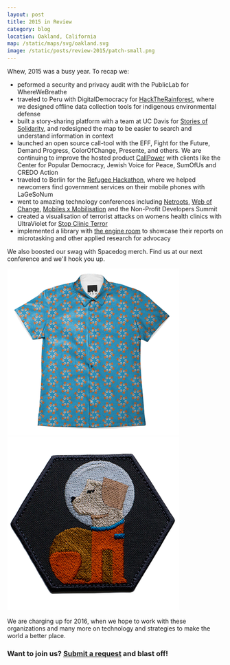 ```yaml
---
layout: post
title: 2015 in Review
category: blog
location: Oakland, California
map: /static/maps/svg/oakland.svg
image: /static/posts/review-2015/patch-small.png
---
```


Whew, 2015 was a busy year. To recap we:

* peformed a security and privacy audit with the PublicLab for WhereWeBreathe
* traveled to Peru with DigitalDemocracy for [HackTheRainforest](/mission/hacktherainforest/), where we designed offline data collection tools for indigenous environmental defense
* built a story-sharing platform with a team at UC Davis for [Stories of Solidarity](/mission/stories-of-solidarity/), and redesigned the map to be easier to search and understand information in context  
* launched an open source call-tool with the EFF, Fight for the Future, Demand Progress, ColorOfChange, Presente, and others. We are continuing to improve the hosted product [CallPower](/mission/callpower/) with clients like the Center for Popular Democracy, Jewish Voice for Peace, SumOfUs and CREDO Action
* traveled to Berlin for the [Refugee Hackathon](/mission/refugee-hackathon/), where we helped newcomers find government services on their mobile phones with LaGeSoNum
* went to amazing technology conferences including [Netroots](/posts/netroots/), [Web of Change](/posts/webofchange/), [Mobiles x Mobilisation](/posts/mobilesxmobilisation/) and the Non-Profit Developers Summit
* created a visualisation of terrorist attacks on womens health clinics with UltraViolet for [Stop Clinic Terror](/mission/stop-clinic-terror)
* implemented a library with [the engine room](/mission/engine-room-library/) to showcase their reports on microtasking and other applied research for advocacy

<div class="full">
    <p>We also boosted our swag with Spacedog merch. Find us at our next conference and we'll hook you up.</p>
    <img class="third thumb" src="/static/posts/review-2015/shirt.png">
    <img class="third thumb" src="/static/posts/review-2015/patch.png">
</div>

We are charging up for 2016, when we hope to work with these organizations and many more on technology and strategies to make the world a better place.

### Want to join us? [Submit a request](/blastoff/) and blast off! ###